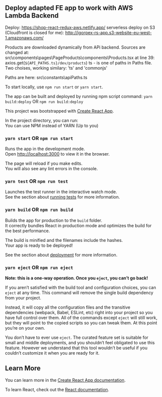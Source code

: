 
## Deploy adapted FE app to work with AWS Lambda Backend

Deploy: https://shop-react-redux-aws.netlify.app/
serverless deploy on S3 (Cloudfront is closed for me): http://igorpex-rs-app.s3-website-eu-west-1.amazonaws.com/

Products are downloaded dynamically from APi backend.
Sources are changed at: src\components\pages\PageProducts\components\Products.tsx 
at line 39: axios.get(`${API_PATHS.ts}/dev/products`)
ts - is one of paths in Paths file.
Two choises, working similary: 'ts' and 'commonjs'

Paths are here: src\constants\apiPaths.ts

To start locally, use `npm run start` or `yarn start`.

The app can be built and deployed by running npm script command: 
 `yarn build:deploy` OR  `npm run build:deploy`

This project was bootstrapped with [Create React App](https://github.com/facebook/create-react-app).

In the project directory, you can run:  
You can use NPM instead of YARN (Up to you)  

### `yarn start` OR `npm run start`

Runs the app in the development mode.<br />
Open [http://localhost:3000](http://localhost:3000) to view it in the browser.

The page will reload if you make edits.<br />
You will also see any lint errors in the console.

### `yarn test` OR `npm run test`

Launches the test runner in the interactive watch mode.<br />
See the section about [running tests](https://facebook.github.io/create-react-app/docs/running-tests) for more information.

### `yarn build` OR `npm run build`

Builds the app for production to the `build` folder.<br />
It correctly bundles React in production mode and optimizes the build for the best performance.

The build is minified and the filenames include the hashes.<br />
Your app is ready to be deployed!

See the section about [deployment](https://facebook.github.io/create-react-app/docs/deployment) for more information.

### `yarn eject` OR `npm run eject`

**Note: this is a one-way operation. Once you `eject`, you can’t go back!**

If you aren’t satisfied with the build tool and configuration choices, you can `eject` at any time. This command will remove the single build dependency from your project.

Instead, it will copy all the configuration files and the transitive dependencies (webpack, Babel, ESLint, etc) right into your project so you have full control over them. All of the commands except `eject` will still work, but they will point to the copied scripts so you can tweak them. At this point you’re on your own.

You don’t have to ever use `eject`. The curated feature set is suitable for small and middle deployments, and you shouldn’t feel obligated to use this feature. However we understand that this tool wouldn’t be useful if you couldn’t customize it when you are ready for it.

## Learn More

You can learn more in the [Create React App documentation](https://facebook.github.io/create-react-app/docs/getting-started).

To learn React, check out the [React documentation](https://reactjs.org/).
